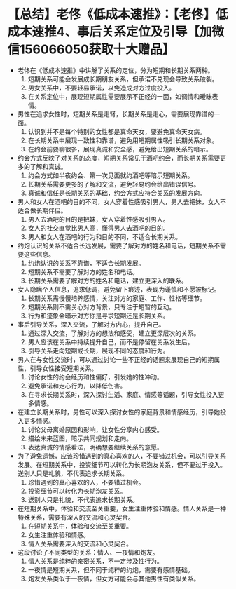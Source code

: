 # 【总结】老佟《低成本速推》：【老佟】低成本速推4、事后关系定位及引导【加微信156066050获取十大赠品】

-   老佟在《低成本速推》中讲解了关系的定位，分为短期和长期关系两种。
    1.  短期关系可能会发展成长期朋友关系，但承诺不兑现会导致关系破裂。
    2.  男女关系中，不要轻易承诺，以免造成对方过度投入。
    3.  在关系定位中，展现短期属性需要展示不正经的一面，如调情和暧昧表情。
-   男性在追求女性时，短期关系是走肾，长期关系是走心，需要展现靠谱的一面。
    1.  认识到并不是每个特别的女性都是真命天女，要避免真命天女病。
    2.  在长期关系中展现一致性和靠谱，避免用短期属性吸引长期关系对象。
    3.  在约会前要聊很多，展现真诚和安全感，避免给出短期关系的暗示。
-   约会方式反映了对关系的态度，短期关系常见于酒吧约会，而长期关系需要更多的了解和真诚。
    1.  约会方式如半夜约会、第一次见面就约酒吧等暗示短期关系。
    2.  长期关系需要更多的了解和交流，避免轻易约会给出错误信号。
    3.  真诚和信任是长期关系的基础，约会方式应符合关系的发展方向。
-   男人和女人在酒吧的目的不同，女人穿着性感吸引男人，男人去把妹，女人不适合做长期伴侣。
    1.  男人去酒吧的目的是把妹，女人穿着性感吸引男人。
    2.  女人的社交直觉比男人高，懂得男人去酒吧的目的。
    3.  男人和女人在酒吧的行为和目的不同，不适合长期关系。
-   约炮认识的关系不适合长远发展，需要了解对方的姓名和电话，短期关系不需要这些信息。
    1.  约炮认识的关系不靠谱，不适合长期发展。
    2.  短期关系不需要了解对方的姓名和电话。
    3.  长期关系需要了解对方的姓名和电话，建立更深入的联系。
-   女人隐瞒个人信息，追求低调，避免留下痕迹，表现为谨慎和不愿被标记。
    1.  长期关系需慢慢培养感情，关注对方的家庭、工作、性格等细节。
    2.  短期关系则不需关心对方背景，只专注于短暂的互动。
    3.  行为和迹象会暗示对方你是寻求短期还是长期关系。
-   事后引导关系，深入交流，了解对方内心，提升自己。
    1.  通过深入交流，了解对方的想法和感受，建立更深层次的关系。
    2.  男人应该在关系中持续提升自己，而不是停留在关系发生后。
    3.  引导关系走向短期或长期，展现不同的态度和行为。
-   男人在与女性交流时，可以通过讨论一些不正经的话题来展现自己的短期属性，引导女性接受短期关系。
    1.  讨论女性的约会经历和性偏好，引发她的性冲动。
    2.  避免承诺和走心行为，以降低伤害。
    3.  在寻求长期关系时，深入探讨生活、家庭、情感等话题，引导女性投入更多情感。
-   在建立长期关系时，男性可以深入探讨女性的家庭背景和情感经历，引导她投入更多情感。
    1.  讨论父母离婚原因和影响，让女性分享内心感受。
    2.  描绘未来蓝图，暗示共同规划和走向。
    3.  表达真诚的情感看法，明确想要继续关系的意愿。
-   为了避免遗憾，应该珍惜遇到的真心喜欢的人，不要错过机会，可以引导关系发展。在短期关系中，投资细节可以转化为长期泡友关系，但不要过于投入。送别人只是礼貌，不代表追求长期关系。
    1.  珍惜遇到的真心喜欢的人，不要错过机会。
    2.  投资细节可以转化为长期泡友关系。
    3.  送别人只是礼貌，不代表追求长期关系。
-   在短期关系中，体验和交流至关重要，女生注重体验和情感。情人关系是一种特殊关系，需要有深入的交流和心灵契合。
    1.  在短期关系中，体验和交流至关重要。
    2.  女生注重体验和情感。
    3.  情人关系需要深入的交流和心灵契合。
-   这段讨论了不同类型的关系：情人、一夜情和炮友。
    1.  情人关系是纯粹的亲密关系，不一定涉及性行为。
    2.  一夜情是短期关系，但不同于纯粹的约炮，需要有感情基础。
    3.  炮友关系类似于一夜情，但女方可能会与其他男性有类似关系。